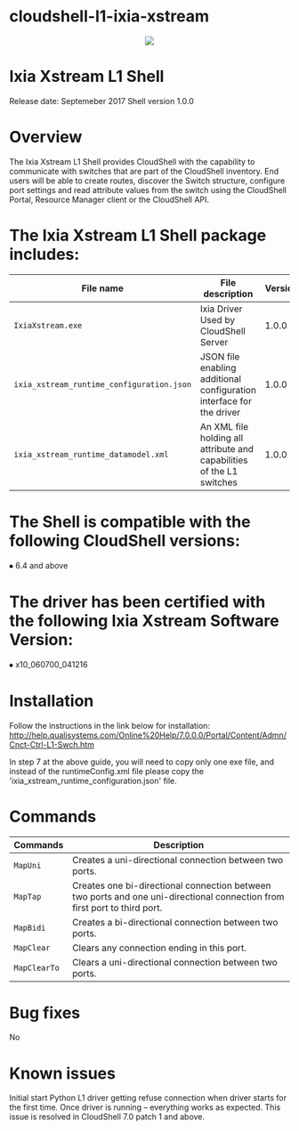 # cloudshell-l1-ixia-xstream
<p align="center">
<img src="https://github.com/QualiSystems/devguide_source/raw/master/logo.png"></img>
</p>

# Ixia Xstream L1 Shell
Release date: Septemeber 2017
Shell version 1.0.0


# Overview
The Ixia Xstream L1 Shell provides CloudShell with the capability to communicate with switches that are part of the CloudShell inventory.
End users will be able to create routes, discover the Switch structure, configure port settings and read attribute values from the switch using the CloudShell Portal, Resource Manager client or the CloudShell API.

# The Ixia Xstream L1 Shell package includes:

|File name				|File description	| Version|
|---|---|---|
|`IxiaXstream.exe`|Ixia Driver Used by CloudShell Server|1.0.0|
|`ixia_xstream_runtime_configuration.json`|JSON file enabling additional configuration interface for the driver|1.0.0|
|`ixia_xstream_runtime_datamodel.xml`|An XML file holding all attribute and capabilities of the L1 switches|1.0.0|

# The Shell is compatible with the following CloudShell versions:
⦁	6.4 and above

# The driver has been certified with the following Ixia Xstream Software Version:
⦁	x10_060700_041216

# Installation
Follow the instructions in the link below for installation:
http://help.qualisystems.com/Online%20Help/7.0.0.0/Portal/Content/Admn/Cnct-Ctrl-L1-Swch.htm 

In step 7 at the above guide, you will need to copy only one exe file, and instead of the runtimeConfig.xml file please copy the 'ixia_xstream_runtime_configuration.json' file.

# Commands
|Commands|Description|
|---|---|
|`MapUni`|	Creates a uni-directional connection between two ports.|
|`MapTap`|	Creates one bi-directional connection between two ports and one uni-directional connection from first port to third port.|
|`MapBidi`|	Creates a bi-directional connection between two ports.|
|`MapClear`|	Clears any connection ending in this port.|
|`MapClearTo`|	Clears a uni-directional connection between two ports.|


# Bug fixes
No


# Known issues
Initial start	Python L1 driver getting refuse connection when driver starts for the first time. Once driver is running – everything works as expected.
This issue is resolved in CloudShell 7.0 patch 1 and above.

